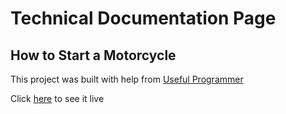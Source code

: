 # Technical Documentation Page

## How to Start a Motorcycle

This project was built with help from [Useful Programmer](https://www.youtube.com/c/UsefulProgrammer)

Click [here]( https://steelejackson.github.io/technical-documentation-page/) to see it live
